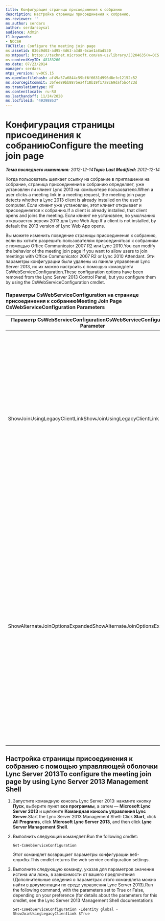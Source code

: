 ```yaml
---
title: Конфигурация страницы присоединения к собранию
description: Настройка страницы присоединения к собранию.
ms.reviewer: ''
ms.author: serdars
author: serdarsoysal
audience: Admin
f1.keywords:
- NOCSH
TOCTitle: Configure the meeting join page
ms:assetid: 036c9d03-ad95-4d63-a3d8-6cae1a8ad530
ms:mtpsurl: https://technet.microsoft.com/en-us/library/JJ204635(v=OCS.15)
ms:contentKeyID: 48183260
ms.date: 07/23/2014
manager: serdars
mtps_version: v=OCS.15
ms.openlocfilehash: af49a57a6844c59bf6f6631d996d8efe12152c52
ms.sourcegitcommit: 36fee89bb887bea4f18b19f17a8c69daf5bc423d
ms.translationtype: MT
ms.contentlocale: ru-RU
ms.lasthandoff: 11/24/2020
ms.locfileid: "49398863"
---
```

# <a name="configure-the-meeting-join-page"></a><span data-ttu-id="cf062-103">Конфигурация страницы присоединения к собранию</span><span class="sxs-lookup"><span data-stu-id="cf062-103">Configure the meeting join page</span></span>

<div data-xmlns="http://www.w3.org/1999/xhtml">

<div class="topic" data-xmlns="http://www.w3.org/1999/xhtml" data-msxsl="urn:schemas-microsoft-com:xslt" data-cs="https://msdn.microsoft.com/">

<div data-asp="https://msdn2.microsoft.com/asp">



</div>

<div id="mainSection">

<div id="mainBody"><span data-ttu-id="cf062-104">

<span> </span></span><span class="sxs-lookup"><span data-stu-id="cf062-104">

<span> </span></span></span>

<span data-ttu-id="cf062-105">_**Тема последнего изменения:** 2012-12-14_</span><span class="sxs-lookup"><span data-stu-id="cf062-105">_**Topic Last Modified:** 2012-12-14_</span></span>

<span data-ttu-id="cf062-106">Когда пользователь щелкает ссылку на собрание в приглашении на собрание, страница присоединения к собранию определяет, уже установлен ли клиент Lync 2013 на компьютере пользователя.</span><span class="sxs-lookup"><span data-stu-id="cf062-106">When a user clicks a meeting link in a meeting request, the meeting join page detects whether a Lync 2013 client is already installed on the user’s computer.</span></span> <span data-ttu-id="cf062-107">Если клиент уже установлен, этот клиент открывает и присоединяется к собранию.</span><span class="sxs-lookup"><span data-stu-id="cf062-107">If a client is already installed, that client opens and joins the meeting.</span></span> <span data-ttu-id="cf062-108">Если клиент не установлен, по умолчанию открывается версия 2013 для Lync Web App.</span><span class="sxs-lookup"><span data-stu-id="cf062-108">If a client is not installed, by default the 2013 version of Lync Web App opens.</span></span>

<span data-ttu-id="cf062-109">Вы можете изменить поведение страницы присоединения к собранию, если вы хотите разрешить пользователям присоединяться к собраниям с помощью Office Communicator 2007 R2 или Lync 2010.</span><span class="sxs-lookup"><span data-stu-id="cf062-109">You can modify the behavior of the meeting join page if you want to allow users to join meetings with Office Communicator 2007 R2 or Lync 2010 Attendant.</span></span> <span data-ttu-id="cf062-110">Эти параметры конфигурации были удалены из панели управления Lync Server 2013, но их можно настроить с помощью командлета CsWebServiceConfiguration.</span><span class="sxs-lookup"><span data-stu-id="cf062-110">These configuration options have been removed from the Lync Server 2013 Control Panel, but you configure them by using the CsWebServiceConfiguration cmdlet.</span></span>

### <a name="meeting-join-page-cswebserviceconfiguration-parameters"></a><span data-ttu-id="cf062-111">Параметры CsWebServiceConfiguration на странице присоединения к собранию</span><span class="sxs-lookup"><span data-stu-id="cf062-111">Meeting Join Page CsWebServiceConfiguration Parameters</span></span>

<table>
<colgroup>
<col style="width: 50%" />
<col style="width: 50%" />
</colgroup>
<thead>
<tr class="header">
<th><span data-ttu-id="cf062-112">Параметр CsWebServiceConfiguration</span><span class="sxs-lookup"><span data-stu-id="cf062-112">CsWebServiceConfiguration Parameter</span></span></th>
<th><span data-ttu-id="cf062-113">Описание</span><span class="sxs-lookup"><span data-stu-id="cf062-113">Description</span></span></th>
</tr>
</thead>
<tbody>
<tr class="odd">
<td><p><span data-ttu-id="cf062-114">ShowJoinUsingLegacyClientLink</span><span class="sxs-lookup"><span data-stu-id="cf062-114">ShowJoinUsingLegacyClientLink</span></span></p></td>
<td><p><span data-ttu-id="cf062-115">Если установлено значение true, пользователи, присоединяющиеся к собранию с помощью клиентского приложения, отличного от Lync, получают возможность присоединиться к собранию с помощью Office Communicator 2007 R2.</span><span class="sxs-lookup"><span data-stu-id="cf062-115">If set to True, users joining a meeting by using a client application other than Lync will be given the opportunity to join the meeting by using Office Communicator 2007 R2.</span></span> <span data-ttu-id="cf062-116">Значение по умолчанию — False.</span><span class="sxs-lookup"><span data-stu-id="cf062-116">The default value is False.</span></span></p></td>
</tr>
<tr class="even">
<td><p><span data-ttu-id="cf062-117">ShowAlternateJoinOptionsExpanded</span><span class="sxs-lookup"><span data-stu-id="cf062-117">ShowAlternateJoinOptionsExpanded</span></span></p></td>
<td><p><span data-ttu-id="cf062-118">Если установлено значение true, дополнительные параметры для присоединения к онлайн-конференции (например, Office Communicator 2007 R2) автоматически развертываются и появятся для пользователей.</span><span class="sxs-lookup"><span data-stu-id="cf062-118">When set to True then alternate options for joining an online conference (such as Office Communicator 2007 R2) will automatically be expanded and shown to users.</span></span> <span data-ttu-id="cf062-119">Если задано значение false (по умолчанию), эти параметры будут доступны, но пользователю потребуется отобразить список параметров.</span><span class="sxs-lookup"><span data-stu-id="cf062-119">When set to False (the default value) these options will be available, but the user will have to display the list of options for themselves.</span></span></p></td>
</tr>
</tbody>
</table>


<div>

## <a name="to-configure-the-meeting-join-page-by-using-lync-server-2013-management-shell"></a><span data-ttu-id="cf062-120">Настройка страницы присоединения к собранию с помощью управляющей оболочки Lync Server 2013</span><span class="sxs-lookup"><span data-stu-id="cf062-120">To configure the meeting join page by using Lync Server 2013 Management Shell</span></span>

1.  <span data-ttu-id="cf062-121">Запустите командную консоль Lync Server 2013: нажмите кнопку **Пуск**, выберите пункт **все программы**, а затем — **Microsoft Lync Server 2013** и щелкните **Командная консоль управления Lync Server**.</span><span class="sxs-lookup"><span data-stu-id="cf062-121">Start the Lync Server 2013 Management Shell: Click **Start**, click **All Programs**, click **Microsoft Lync Server 2013**, and then click **Lync Server Management Shell**.</span></span>

2.  <span data-ttu-id="cf062-122">Выполнить следующий командлет:</span><span class="sxs-lookup"><span data-stu-id="cf062-122">Run the following cmdlet:</span></span>
    
        Get-CsWebServiceConfiguration
    
    <span data-ttu-id="cf062-123">Этот командлет возвращает параметры конфигурации веб-службы.</span><span class="sxs-lookup"><span data-stu-id="cf062-123">This cmdlet returns the web service configuration settings.</span></span>

3.  <span data-ttu-id="cf062-124">Выполните следующую команду, указав для параметров значение истина или ложь, в зависимости от вашего предпочтения (Дополнительные сведения о параметрах этого командлета можно найти в документации по среде управления Lync Server 2013).</span><span class="sxs-lookup"><span data-stu-id="cf062-124">Run the following command, with the parameters set to True or False, depending on your preference (for details about the parameters for this cmdlet, see the Lync Server 2013 Management Shell documentation):</span></span>
    
        Set-CsWebServiceConfiguration -Identity global -ShowJoinUsingLegacyClientLink $True

<span data-ttu-id="cf062-125"></div>

</div>

<span> </span>

</div>

</div>

</span><span class="sxs-lookup"><span data-stu-id="cf062-125"></div>

</div>

<span> </span>

</div>

</div>

</span></span></div>

